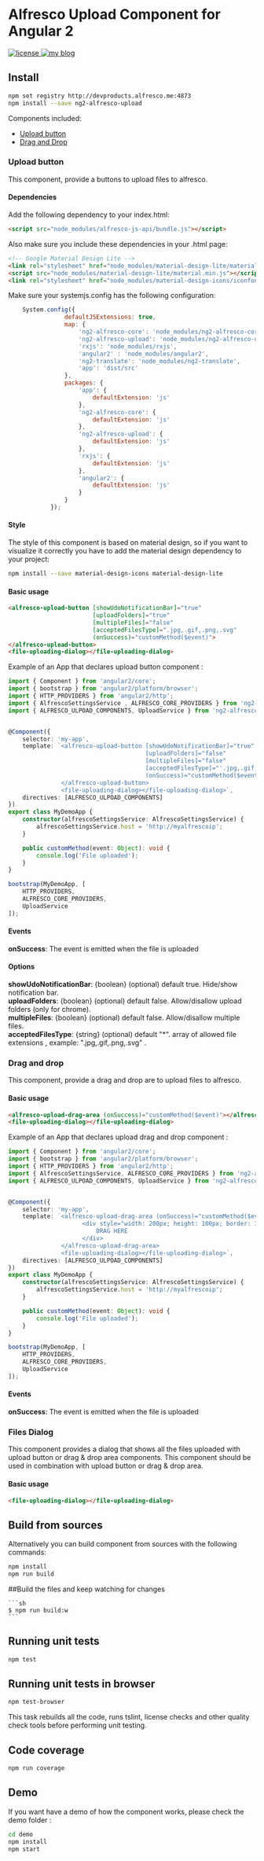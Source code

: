 # Alfresco Upload Component for Angular 2
<p>
  <a href='https://raw.githubusercontent.com/Alfresco/dev-platform-webcomponents/master/ng2-components/ng2-alfresco-upload/LICENSE'>
     <img src='https://img.shields.io/hexpm/l/plug.svg' alt='license' />
  </a>
  <a href='https://www.alfresco.com/'>
     <img src='https://img.shields.io/badge/style-component-green.svg?label=alfresco' alt='my blog' />
  </a>
</p>

## Install


```sh
npm set registry http://devproducts.alfresco.me:4873
npm install --save ng2-alfresco-upload
```

Components included:

- [Upload button](#upload-button)
- [Drag and Drop](#drag-and-drop)

### Upload button
This component, provide a buttons to upload files to alfresco.

#### Dependencies

Add the following dependency to your index.html:

```html
<script src="node_modules/alfresco-js-api/bundle.js"></script>
```

Also make sure you include these dependencies in your .html page:

```html
<!-- Google Material Design Lite -->
<link rel="stylesheet" href="node_modules/material-design-lite/material.min.css">
<script src="node_modules/material-design-lite/material.min.js"></script>
<link rel="stylesheet" href="node_modules/material-design-icons/iconfont/material-icons.css">
```

Make sure your systemjs.config has the following configuration:

```javascript
    System.config({
                defaultJSExtensions: true,
                map: {
                    'ng2-alfresco-core': 'node_modules/ng2-alfresco-core',
                    'ng2-alfresco-upload': 'node_modules/ng2-alfresco-upload',
                    'rxjs': 'node_modules/rxjs',
                    'angular2' : 'node_modules/angular2',
                    'ng2-translate': 'node_modules/ng2-translate',
                    'app': 'dist/src'
                },
                packages: {
                    'app': {
                        defaultExtension: 'js'
                    },
                    'ng2-alfresco-core': {
                        defaultExtension: 'js'
                    },
                    'ng2-alfresco-upload': {
                        defaultExtension: 'js'
                    },
                    'rxjs': {
                        defaultExtension: 'js'
                    },
                    'angular2': {
                        defaultExtension: 'js'
                    }
                }
            });
```

#### Style
The style of this component is based on material design, so if you want to visualize it correctly you have to add the material
design dependency to your project:

```sh
npm install --save material-design-icons material-design-lite
```

#### Basic usage


```html
<alfresco-upload-button [showUdoNotificationBar]="true"
                        [uploadFolders]="true"
                        [multipleFiles]="false"
                        [acceptedFilesType]=".jpg,.gif,.png,.svg"
                        (onSuccess)="customMethod($event)">
</alfresco-upload-button>
<file-uploading-dialog></file-uploading-dialog>
```

Example of an App that declares upload button component :

```ts
import { Component } from 'angular2/core';
import { bootstrap } from 'angular2/platform/browser';
import { HTTP_PROVIDERS } from 'angular2/http';
import { AlfrescoSettingsService , ALFRESCO_CORE_PROVIDERS } from 'ng2-alfresco-core/dist/ng2-alfresco-core';
import { ALFRESCO_ULPOAD_COMPONENTS, UploadService } from 'ng2-alfresco-upload/dist/ng2-alfresco-upload';


@Component({
    selector: 'my-app',
    template: `<alfresco-upload-button [showUdoNotificationBar]="true"
                                       [uploadFolders]="false"
                                       [multipleFiles]="false"
                                       [acceptedFilesType]="'.jpg,.gif,.png,.svg'"
                                       (onSuccess)="customMethod($event)">
               </alfresco-upload-button>
               <file-uploading-dialog></file-uploading-dialog>`,
    directives: [ALFRESCO_ULPOAD_COMPONENTS]
})
export class MyDemoApp {
    constructor(alfrescoSettingsService: AlfrescoSettingsService) {
        alfrescoSettingsService.host = 'http://myalfrescoip';
    }

    public customMethod(event: Object): void {
        console.log('File uploaded');
    }
}

bootstrap(MyDemoApp, [
    HTTP_PROVIDERS,
    ALFRESCO_CORE_PROVIDERS,
    UploadService
]);

```
#### Events
**onSuccess**: The event is emitted when the file is uploaded<br />

#### Options

**showUdoNotificationBar**: {boolean} (optional) default true. Hide/show notification bar.<br />
**uploadFolders**: {boolean} (optional) default false. Allow/disallow upload folders (only for chrome).<br />
**multipleFiles**: {boolean} (optional) default false. Allow/disallow multiple files.<br />
**acceptedFilesType**: {string} (optional) default "*". array of allowed file extensions , example: ".jpg,.gif,.png,.svg" .<br />

### Drag and drop
This component, provide a drag and drop are to upload files to alfresco.

#### Basic usage

```html
<alfresco-upload-drag-area (onSuccess)="customMethod($event)"></alfresco-upload-drag-area>
<file-uploading-dialog></file-uploading-dialog>
```

Example of an App that declares upload drag and drop component :

```ts
import { Component } from 'angular2/core';
import { bootstrap } from 'angular2/platform/browser';
import { HTTP_PROVIDERS } from 'angular2/http';
import { AlfrescoSettingsService, ALFRESCO_CORE_PROVIDERS } from 'ng2-alfresco-core/dist/ng2-alfresco-core';
import { ALFRESCO_ULPOAD_COMPONENTS, UploadService } from 'ng2-alfresco-upload/dist/ng2-alfresco-upload';


@Component({
    selector: 'my-app',
    template: `<alfresco-upload-drag-area (onSuccess)="customMethod($event)" >
                     <div style="width: 200px; height: 100px; border: 1px solid #888888">
                         DRAG HERE
                     </div>
               </alfresco-upload-drag-area>
               <file-uploading-dialog></file-uploading-dialog>`,
    directives: [ALFRESCO_ULPOAD_COMPONENTS]
})
export class MyDemoApp {
    constructor(alfrescoSettingsService: AlfrescoSettingsService) {
        alfrescoSettingsService.host = 'http://myalfrescoip';
    }

    public customMethod(event: Object): void {
        console.log('File uploaded');
    }
}

bootstrap(MyDemoApp, [
    HTTP_PROVIDERS,
    ALFRESCO_CORE_PROVIDERS,
    UploadService
]);

```
#### Events
**onSuccess**: The event is emitted when the file is uploaded<br />

### Files Dialog
This component provides a dialog that shows all the files uploaded 
with upload button or drag & drop area components. This component should
 be used in combination with upload button or drag & drop area.

#### Basic usage

```html
<file-uploading-dialog></file-uploading-dialog>
```

## Build from sources
Alternatively you can build component from sources with the following commands:


```sh
npm install
npm run build
```

##Build the files and keep watching for changes

    ```sh
    $ npm run build:w
    ```
    
## Running unit tests

```sh
npm test
```

## Running unit tests in browser

```sh
npm test-browser
```

This task rebuilds all the code, runs tslint, license checks and other quality check tools 
before performing unit testing. 

## Code coverage

```sh
npm run coverage
```

## Demo

If you want have a demo of how the component works, please check the demo folder :

```sh
cd demo
npm install
npm start
```
